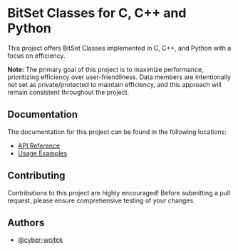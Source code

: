 # BitSet Classes for C, C++ and Python

This project offers BitSet Classes implemented in C, C++, and Python with a focus on efficiency.

**Note:** The primary goal of this project is to maximize performance, prioritizing efficiency over user-friendliness. Data members are intentionally not set as private/protected to maintain efficiency, and this approach will remain consistent throughout the project.

## Documentation

The documentation for this project can be found in the following locations:

- [API Reference](https://cyber-wojtek.github.io/index.html)
- [Usage Examples](https://github.com/cyber-wojtek/BitSet_C_Cpp_Python/blob/main/Examples/examples.md)

## Contributing

Contributions to this project are highly encouraged! Before submitting a pull request, please ensure comprehensive testing of your changes.
## Authors

- [@cyber-wojtek](https://www.github.com/cyber-wojtek)
